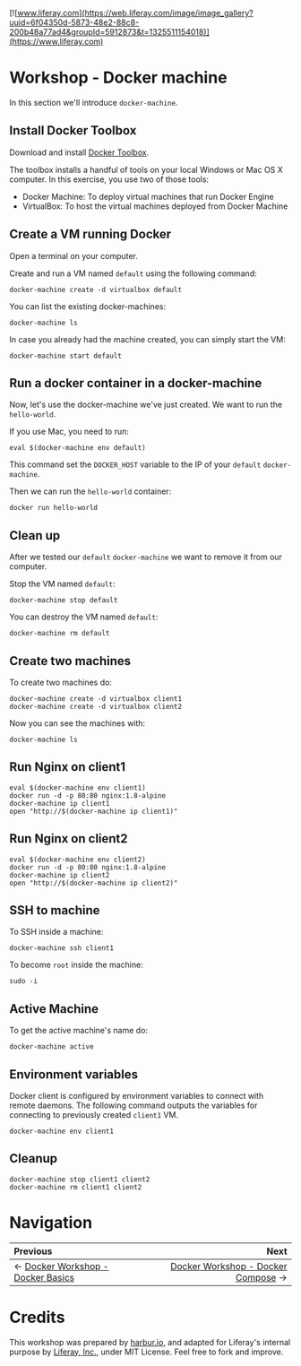 [![www.liferay.com](https://web.liferay.com/image/image_gallery?uuid=6f04350d-5873-48e2-88c8-200b48a77ad4&groupId=5912873&t=1325511154018)](https://www.liferay.com)

# Workshop - Docker machine

In this section we'll introduce `docker-machine`.

## Install Docker Toolbox

Download and install [Docker Toolbox](https://www.docker.com/docker-toolbox).

The toolbox installs a handful of tools on your local Windows or Mac OS X computer. In this exercise, you use two of those tools:

* Docker Machine: To deploy virtual machines that run Docker Engine
* VirtualBox: To host the virtual machines deployed from Docker Machine


## Create a VM running Docker

Open a terminal on your computer.

Create and run a VM named `default` using the following command:

```shell
docker-machine create -d virtualbox default
```

You can list the existing docker-machines:

```shell
docker-machine ls
```

In case you already had the machine created, you can simply start the VM:

```shell
docker-machine start default
```

## Run a docker container in a docker-machine

Now, let's use the docker-machine we've just created. We want to run the `hello-world`.

If you use Mac, you need to run:
```shell
eval $(docker-machine env default)
```

This command set the `DOCKER_HOST` variable to the IP of your `default` `docker-machine`.

Then we can run the `hello-world` container:
```shell
docker run hello-world
```

## Clean up

After we tested our `default` `docker-machine` we want to remove it from our computer.

Stop the VM named `default`:

```shell
docker-machine stop default
```

You can destroy the VM named `default`:

```shell
docker-machine rm default
```

## Create two machines

To create two machines do:

```shell
docker-machine create -d virtualbox client1
docker-machine create -d virtualbox client2
```

Now you can see the machines with:

```shell
docker-machine ls
```

## Run Nginx on client1

```shell
eval $(docker-machine env client1)
docker run -d -p 80:80 nginx:1.8-alpine
docker-machine ip client1
open "http://$(docker-machine ip client1)"
```

## Run Nginx on client2

```shell
eval $(docker-machine env client2)
docker run -d -p 80:80 nginx:1.8-alpine
docker-machine ip client2
open "http://$(docker-machine ip client2)"
```

## SSH to machine

To SSH inside a machine:

```shell
docker-machine ssh client1
```

To become `root` inside the machine:
```shell
sudo -i
```

## Active Machine

To get the active machine's name do:

```shell
docker-machine active
```

## Environment variables

Docker client is configured by environment variables to connect with remote daemons. The following command outputs the variables for connecting to previously created `client1` VM.

```shell
docker-machine env client1
```

## Cleanup


```shell
docker-machine stop client1 client2
docker-machine rm client1 client2
```


# Navigation

Previous | Next
:------- | ---:
← [Docker Workshop - Docker Basics](../00-docker-basics) | [Docker Workshop - Docker Compose](../02-docker-compose) →

# Credits

This workshop was prepared by [harbur.io](http://harbur.io), and adapted for Liferay's internal purpose by [Liferay, Inc.](https://www.liferay.com), under MIT License. Feel free to fork and improve.
